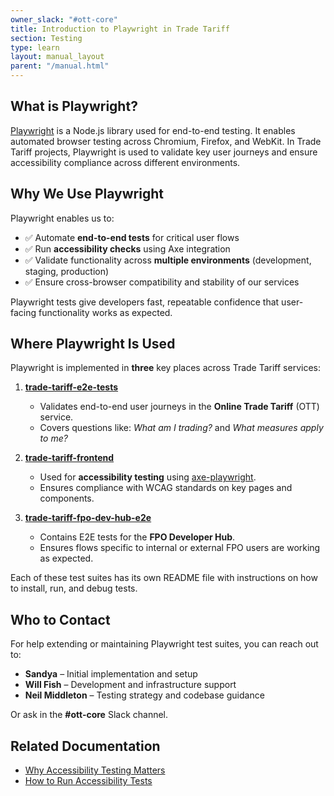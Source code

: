 ```yaml
---
owner_slack: "#ott-core"
title: Introduction to Playwright in Trade Tariff
section: Testing
type: learn
layout: manual_layout
parent: "/manual.html"
---
```


## What is Playwright?

[Playwright](https://playwright.dev/) is a Node.js library used for end-to-end testing. It enables automated browser testing across Chromium, Firefox, and WebKit. In Trade Tariff projects, Playwright is used to validate key user journeys and ensure accessibility compliance across different environments.

## Why We Use Playwright

Playwright enables us to:

- ✅ Automate **end-to-end tests** for critical user flows
- ✅ Run **accessibility checks** using Axe integration
- ✅ Validate functionality across **multiple environments** (development, staging, production)
- ✅ Ensure cross-browser compatibility and stability of our services

Playwright tests give developers fast, repeatable confidence that user-facing functionality works as expected.

## Where Playwright Is Used

Playwright is implemented in **three** key places across Trade Tariff services:

1. **[trade-tariff-e2e-tests](https://github.com/trade-tariff/trade-tariff-e2e-tests)**
   - Validates end-to-end user journeys in the **Online Trade Tariff** (OTT) service.
   - Covers questions like: _What am I trading?_ and _What measures apply to me?_

2. **[trade-tariff-frontend](https://github.com/trade-tariff/trade-tariff-frontend)**
   - Used for **accessibility testing** using [axe-playwright](https://www.npmjs.com/package/axe-playwright).
   - Ensures compliance with WCAG standards on key pages and components.

3. **[trade-tariff-fpo-dev-hub-e2e](https://github.com/trade-tariff/trade-tariff-fpo-dev-hub-e2e)**
   - Contains E2E tests for the **FPO Developer Hub**.
   - Ensures flows specific to internal or external FPO users are working as expected.

Each of these test suites has its own README file with instructions on how to install, run, and debug tests.

## Who to Contact

For help extending or maintaining Playwright test suites, you can reach out to:

- **Sandya** – Initial implementation and setup
- **Will Fish** – Development and infrastructure support
- **Neil Middleton** – Testing strategy and codebase guidance

Or ask in the **#ott-core** Slack channel.

## Related Documentation

- [Why Accessibility Testing Matters](/manual/accessibility-testing.html)
- [How to Run Accessibility Tests](/manual/how-to-add-and-run-accessibility-tests.html)
